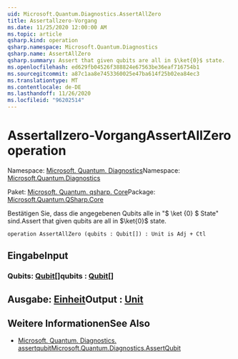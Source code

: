 ```yaml
---
uid: Microsoft.Quantum.Diagnostics.AssertAllZero
title: Assertallzero-Vorgang
ms.date: 11/25/2020 12:00:00 AM
ms.topic: article
qsharp.kind: operation
qsharp.namespace: Microsoft.Quantum.Diagnostics
qsharp.name: AssertAllZero
qsharp.summary: Assert that given qubits are all in $\ket{0}$ state.
ms.openlocfilehash: ed629fb04526f388824e67563be36eaf716754b1
ms.sourcegitcommit: a87c1aa8e7453360025e47ba614f25b02ea84ec3
ms.translationtype: MT
ms.contentlocale: de-DE
ms.lasthandoff: 11/26/2020
ms.locfileid: "96202514"
---
```

# <a name="assertallzero-operation"></a><span data-ttu-id="9d1eb-102">Assertallzero-Vorgang</span><span class="sxs-lookup"><span data-stu-id="9d1eb-102">AssertAllZero operation</span></span>

<span data-ttu-id="9d1eb-103">Namespace: [Microsoft. Quantum. Diagnostics](xref:Microsoft.Quantum.Diagnostics)</span><span class="sxs-lookup"><span data-stu-id="9d1eb-103">Namespace: [Microsoft.Quantum.Diagnostics](xref:Microsoft.Quantum.Diagnostics)</span></span>

<span data-ttu-id="9d1eb-104">Paket: [Microsoft. Quantum. qsharp. Core](https://nuget.org/packages/Microsoft.Quantum.QSharp.Core)</span><span class="sxs-lookup"><span data-stu-id="9d1eb-104">Package: [Microsoft.Quantum.QSharp.Core](https://nuget.org/packages/Microsoft.Quantum.QSharp.Core)</span></span>


<span data-ttu-id="9d1eb-105">Bestätigen Sie, dass die angegebenen Qubits alle in "$ \ket {0} $ State" sind.</span><span class="sxs-lookup"><span data-stu-id="9d1eb-105">Assert that given qubits are all in $\ket{0}$ state.</span></span>

```qsharp
operation AssertAllZero (qubits : Qubit[]) : Unit is Adj + Ctl
```


## <a name="input"></a><span data-ttu-id="9d1eb-106">Eingabe</span><span class="sxs-lookup"><span data-stu-id="9d1eb-106">Input</span></span>

### <a name="qubits--qubit"></a><span data-ttu-id="9d1eb-107">Qubits: [Qubit](xref:microsoft.quantum.lang-ref.qubit)[]</span><span class="sxs-lookup"><span data-stu-id="9d1eb-107">qubits : [Qubit](xref:microsoft.quantum.lang-ref.qubit)[]</span></span>





## <a name="output--unit"></a><span data-ttu-id="9d1eb-108">Ausgabe: [Einheit](xref:microsoft.quantum.lang-ref.unit)</span><span class="sxs-lookup"><span data-stu-id="9d1eb-108">Output : [Unit](xref:microsoft.quantum.lang-ref.unit)</span></span>



## <a name="see-also"></a><span data-ttu-id="9d1eb-109">Weitere Informationen</span><span class="sxs-lookup"><span data-stu-id="9d1eb-109">See Also</span></span>

- [<span data-ttu-id="9d1eb-110">Microsoft. Quantum. Diagnostics. assertqubit</span><span class="sxs-lookup"><span data-stu-id="9d1eb-110">Microsoft.Quantum.Diagnostics.AssertQubit</span></span>](xref:Microsoft.Quantum.Diagnostics.AssertQubit)